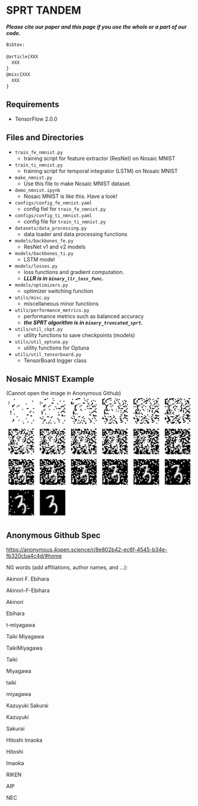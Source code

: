 # SPRT TANDEM
___Please cite our paper and this page if you use the whole or a part of our code.___
```
Bibtex:

@article{XXX
  XXX
}
@misc{XXX
  XXX
}
```

## Requirements
- TensorFlow 2.0.0

## Files and Directories
- `train_fe_nmnist.py`
  - training script for feature extractor (ResNet) on Nosaic MNIST
- `train_ti_nmnist.py`
  - training script for temporal integrator (LSTM) on Nosaic MNIST
- `make_nmnist.py`
  - Use this file to make Nosaic MNIST dataset.
- `demo_nmnist.ipynb`
  - Nosaic MNIST is like this. Have a look!
- `configs/config_fe_nmnist.yaml`
  - config fiel for `train_fe_nmnist.py`
- `configs/config_ti_nmnist.yaml`
  - config file for `train_ti_nmnist.py`
- `datasets/data_processing.py`
  - data loader and data processing functions
- `models/backbones_fe.py`
  - ResNet v1 and v2 models
- `models/backbones_ti.py`
  - LSTM model
- `models/losses.py`
  - loss functions and gradient computation. 
  - ___LLLR is in `binary_llr_loss_func`.___
- `models/optimizers.py`
  - optimizer switching function
- `utils/misc.py`
  - miscellaneous minor functions
- `utils/performance_metrics.py`
  - performance metrics such as balanced accuracy 
  - ___the SPRT algorithm is in `binary_truncated_sprt`.___
- `utils/util_ckpt.py`
  - utility functions to save checkpoints (models)
- `utils/util_optuna.py`
  - utility functions for Optuna
- `utils/util_tensorboard.py`
  - TensorBoard logger class

## Nosaic MNIST Example
(Cannot open the image in Anonymous Github)
![](./NMNIST.png)

## Anonymous Github Spec
https://anonymous.4open.science/r/8e802b42-ec6f-4545-b34e-fb320cba4c4d/#home

NG words (add affiliations, author names, and ...):

Akinori F. Ebihara

Akinori-F-Ebihara

Akinori

Ebihara

t-miyagawa

Taiki Miyagawa

TaikiMiyagawa

Taiki

Miyagawa

taiki

miyagawa

Kazuyuki Sakurai

Kazuyuki 

Sakurai

Hitoshi Imaoka

Hitoshi

Imaoka

RIKEN

AIP

NEC

